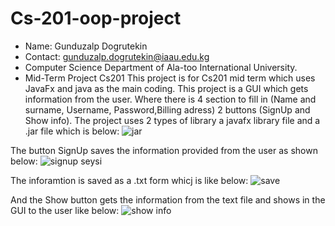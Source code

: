# Cs-201-oop-project
- Name: Gunduzalp Dogrutekin
- Contact: gunduzalp.dogrutekin@iaau.edu.kg
- Computer Science Department of Ala-too International University.
- Mid-Term Project Cs201
This project is for Cs201 mid term which uses JavaFx and java as the main coding. This project is a GUI which gets information from the user. Where there is 4 section to fill in (Name and surname, Username, Password,Billing adress) 2 buttons (SignUp and Show info). 
The project uses 2 types of library a javafx library file and a .jar file which is below:
![jar](https://user-images.githubusercontent.com/65071516/98459448-0a4ca080-21c5-11eb-99cc-8a14516538b8.PNG)


The button SignUp saves the information provided from the user as shown below:
![signup seysi](https://user-images.githubusercontent.com/65071516/98459538-f5bcd800-21c5-11eb-95f7-6ea3cc0a4365.PNG)

The inforamtion is saved as a .txt form whicj is like below:
![save](https://user-images.githubusercontent.com/65071516/98459551-20a72c00-21c6-11eb-93d0-4a36739391d0.PNG)

And the Show button gets the information from the text file and shows in the GUI to the user like below:
![show info](https://user-images.githubusercontent.com/65071516/98459564-43394500-21c6-11eb-96c1-a849e67202c7.PNG)

